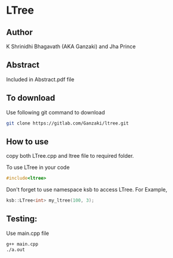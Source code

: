 # LTree


## Author
K Shrinidhi Bhagavath (AKA Ganzaki) and 
Jha Prince

## Abstract
Included in Abstract.pdf file


## To download
Use following git command to download
```bash
git clone https://gitlab.com/Ganzaki/ltree.git
```


## How to use
copy both LTree.cpp and ltree file to required folder.

To use LTree in your code

```cpp
#include<ltree>
```
Don't forget to use namespace ksb to access LTree.
For Example,

```cpp
ksb::LTree<int> my_ltree(100, 3);
```


## Testing:

Use main.cpp file

```bash
g++ main.cpp
./a.out
```